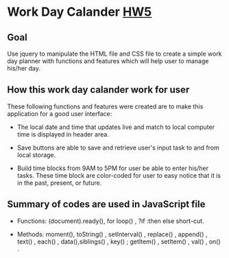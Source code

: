 # Work Day Calander [HW5](https://aprilyanggarwood.github.io/UW-Coding-Boot-Camp---HW5/)

## Goal

Use jquery to manipulate the HTML file and CSS file to create a simple work day planner with functions and features which will help user to manage his/her day.

## How this work day calander work for user

These following functions and features were created are to make this application for a good user interface:

- The local date and time that updates live and match to local computer time is displayed in header area.

- Save buttons are able to save and retrieve user's input task to and from local storage.

- Build time blocks from 9AM to 5PM for user be able to enter his/her tasks. These time block are color-coded for user to easy notice that it is in the past, present, or future.

## Summary of codes are used in JavaScript file

- Functions: (document).ready(), for loop() , ?if :then else short-cut.

- Methods: moment(), toString() , setInterval() , replace() , append() , text() , each() , data(),siblings() , key() ; getItem() , setItem() , val() , on() .
